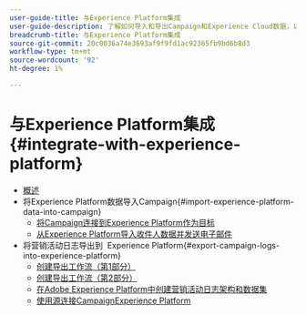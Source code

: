 ```yaml
---
user-guide-title: 与Experience Platform集成
user-guide-description: 了解如何导入和导出Campaign和Experience Cloud数据，以便两个解决方案之间进行通信。
breadcrumb-title: 与Experience Platform集成
source-git-commit: 20c0036a74e3693af9f9fd1ac92365fb9bd6b8d3
workflow-type: tm+mt
source-wordcount: '92'
ht-degree: 1%

---
```



# 与Experience Platform集成 {#integrate-with-experience-platform}

+ [概述](/help/tutorial-integrate-with-experience-platform/overview.md)
+ 将Experience Platform数据导入Campaign{#import-experience-platform-data-into-campaign}
   + [将Campaign连接到Experience Platform作为目标](/help/tutorial-integrate-with-experience-platform/connect-campaign-to-experience-platform-as-destination.md)
   + [从Experience Platform导入收件人数据并发送电子邮件](/help/tutorial-integrate-with-experience-platform/import-recipient-data-from-platform.md)
+ 将营销活动日志导出到  Experience Platform{#export-campaign-logs-into-experience-platform}
   + [创建导出工作流（第1部分）](/help/tutorial-integrate-with-experience-platform/workflow-to-find-last-modified-date.md)
   + [创建导出工作流（第2部分）](/help/tutorial-integrate-with-experience-platform/extract-format-save-data-to-external-account.md)
   + [在Adobe Experience Platform中创建营销活动日志架构和数据集](/help/tutorial-integrate-with-experience-platform/create-a-campaign-logs-schema-and-dataset-in-experience-platform.md)
   + [使用源连接CampaignExperience Platform](/help/tutorial-integrate-with-experience-platform/connect-campaign-data-using-s3-as-source-on-platform.md)
